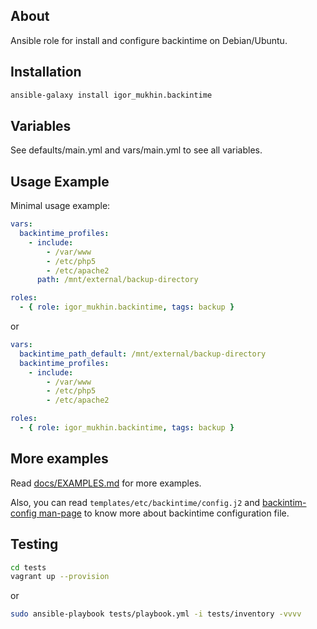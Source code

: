 About
-----

Ansible role for install and configure backintime on Debian/Ubuntu.

Installation
------------

```bash
ansible-galaxy install igor_mukhin.backintime
```

Variables
---------

See defaults/main.yml and vars/main.yml to see all variables.

Usage Example
-------------

Minimal usage example:

```yml
vars:
  backintime_profiles:
    - include:
        - /var/www
        - /etc/php5
        - /etc/apache2
      path: /mnt/external/backup-directory

roles:
  - { role: igor_mukhin.backintime, tags: backup }
```

or

```yml
vars:
  backintime_path_default: /mnt/external/backup-directory
  backintime_profiles:
    - include:
        - /var/www
        - /etc/php5
        - /etc/apache2

roles:
  - { role: igor_mukhin.backintime, tags: backup }
```

More examples
-------------

Read [docs/EXAMPLES.md](https://github.com/ansible-roles/ansible-role-backintime/blob/master/docs/EXAMPLES.md) for more examples.

Also, you can read `templates/etc/backintime/config.j2` and [backintim-config man-page](http://manpages.ubuntu.com/manpages/utopic/man1/backintime-config.1.html) to know more about backintime configuration file.

Testing
-------

```bash
cd tests
vagrant up --provision
```

or

```bash
sudo ansible-playbook tests/playbook.yml -i tests/inventory -vvvv
```
